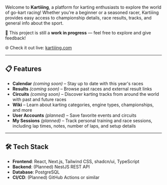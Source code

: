 
Welcome to **Kartiiing**, a platform for karting enthusiasts to explore the world of go-kart racing! Whether you're a beginner or a seasoned racer, Kartiiing provides easy access to championship details, race results, tracks, and general info about the sport.

🚧 This project is still a **work in progress** — feel free to explore and give feedback!

🌐 Check it out live: [kartiiing.com](https://kartiiing.com)

---

## 📋 Features

- **Calendar** *(coming soon)* – Stay up to date with this year's races
- **Results** *(coming soon)* – Browse past races and external result links
- **Circuits** *(coming soon)* – Discover karting tracks from around the world with past and future races
- **Wiki** – Learn about karting categories, engine types, championships, and more
- **User Accounts** *(planned)* – Save favorite events and circuits
- **My Sessions** *(planned)* – Track personal training and race sessions, including lap times, notes, number of laps, and setup details

---

## 🛠️ Tech Stack

- **Frontend**: React, Next.js, Tailwind CSS, shadcn/ui, TypeScript
- **Backend**: (Planned) NestJS REST API
- **Database**: PostgreSQL
- **CI/CD**: (Planned) GitHub Actions or similar
